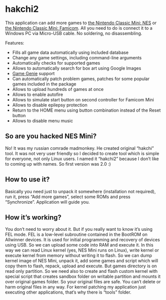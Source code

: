 # hakchi2

This application can add more games to [the Nintendo Classic Mini: NES](https://www.nintendo.co.uk/Misc-/Nintendo-Classic-Mini-Nintendo-Entertainment-System/Nintendo-Classic-Mini-Nintendo-Entertainment-System-1124287.html) or [the Nintendo Classic Mini: Famicom](https://www.nintendo.co.jp/clv). All you need to do is connect it to a Windows PC via Micro-USB cable. No soldering, no disassembling.

Features:
* Fills all game data automatically using included database
* Change any game settings, including command-line arguments
* Automatically checks for supported games
* Allows to automatically search for box art using Google Images
* [Game Genie](https://en.wikipedia.org/wiki/Game_Genie) support
* Can automatically patch problem games, patches for some popular games included in the package
* Allows to upload hundreds of games at once
* Allows to enable autofire
* Allows to simulate start button on second controller for Famicom Mini
* Allows to disable epilepsy protection
* Return to the HOME menu using button combination instead of the Reset button
* Allows to disable menu music

## So are you hacked NES Mini?
No! It was my russian сomrade madmonkey. He created original “hakchi” tool. It was not very user friendly so I decided to create tool which is simple for everyone, not only Linux users. I named it “hakchi2” because I don’t like to coming up with names. So first version was 2.0 :)

## How to use it?
Basically you need just to unpack it somewhere (installation not required), run it, press “Add more games”, select some ROMs and press “Synchronize”. Application will guide you.

## How it’s working?
You don’t need to worry about it. But if you really want to know it’s using FEL mode. FEL is a low-level subroutine contained in the BootROM on Allwinner devices. It is used for initial programming and recovery of devices using USB. So we can upload some code into RAM and execute it. In this way we can read Linux kernel (yes, NES Mini runs on Linux), write kernel or execute kernel from memory without writing it to flash. So we can dump kernel image of NES Mini, unpack it, add some games and script which will copy them to flash, repack, upload and execute. But games directory is on read only partition. So we need also to create and flash custom kernel with special script that creates sandbox folder on writable partition and mounts it over original games folder. So your original files are safe. You can’t delete or harm original files in any way. For kernel patching my application just executing other applications, that’s why there is “tools” folder.
